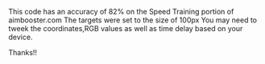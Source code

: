 This code has an accuracy of 82% on the Speed Training portion of aimbooster.com 
The targets were set to the size of 100px
You may need to tweek the coordinates,RGB  values as well as time delay based on your device.

Thanks!!
